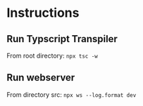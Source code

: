 # Instructions

## Run Typscript Transpiler

From root directory:
`npx tsc -w`

## Run webserver

From directory src:
`npx ws --log.format dev`
